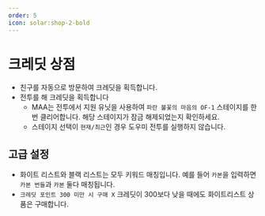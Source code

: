 ```yaml
---
order: 5
icon: solar:shop-2-bold
---
```


# 크레딧 상점

- 친구를 자동으로 방문하여 크레딧을 획득합니다.
- 전투를 해 크레딧을 획득합니다
  - MAA는 전투에서 지원 유닛을 사용하여 `파란 불꽃의 마음의 OF-1` 스테이지를 한 번 클리어합니다. 해당 스테이지가 잠금 해제되었는지 확인하세요.
  - 스테이지 선택이 `현재/최근`인 경우 도우미 전투를 실행하지 않습니다.

## 고급 설정

- 화이트 리스트와 블랙 리스트는 모두 키워드 매칭입니다. 예를 들어 `카본`을 입력하면 `카본 번들`과 `카본` 둘다 매칭됩니다.
- `크레딧 포인트 300 미만 시 구매 X` 크레딧이 300보다 낮을 때에도 화이트리스트 상품은 구매합니다.
